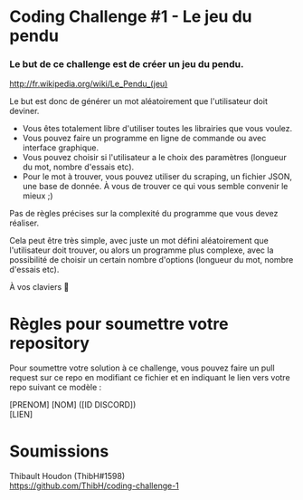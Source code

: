# Coding Challenge #1 - Le jeu du pendu

### Le but de ce challenge est de créer un jeu du pendu.

http://fr.wikipedia.org/wiki/Le_Pendu_(jeu)

Le but est donc de générer un mot aléatoirement que l'utilisateur doit deviner.

- Vous êtes totalement libre d'utiliser toutes les librairies que vous voulez.
- Vous pouvez faire un programme en ligne de commande ou avec interface graphique.
- Vous pouvez choisir si l'utilisateur a le choix des paramètres (longueur du mot, nombre d'essais etc).
- Pour le mot à trouver, vous pouvez utiliser du scraping, un fichier JSON, une base de donnée. À vous de trouver ce qui vous semble convenir le mieux ;)

Pas de règles précises sur la complexité du programme que vous devez réaliser.

Cela peut être très simple, avec juste un mot défini aléatoirement que l'utilisateur doit trouver, ou alors un programme plus complexe, avec la possibilité de choisir un certain nombre d'options (longueur du mot, nombre d'essais etc).

À vos claviers 💪

# Règles pour soumettre votre repository

Pour soumettre votre solution à ce challenge, vous pouvez faire un pull request sur ce repo en modifiant ce fichier et en indiquant le lien vers votre repo suivant ce modèle :  

[PRENOM] [NOM] ([ID DISCORD])  
[LIEN]

# Soumissions

Thibault Houdon (ThibH#1598)  
https://github.com/ThibH/coding-challenge-1

